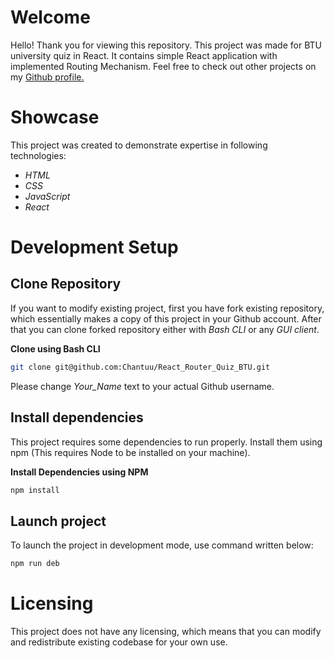 # Welcome

Hello! Thank you for viewing this repository. This project was made for BTU university quiz in React. It contains simple React application with implemented Routing Mechanism. Feel free to check out other projects on my [Github profile.](https://github.com/Chantuu?tab=repositories)

# Showcase

This project was created to demonstrate expertise in following technologies:

-   _HTML_
-   _CSS_
-   _JavaScript_
-   _React_

# Development Setup

## Clone Repository

If you want to modify existing project, first you have fork existing repository, which essentially makes a copy of this project in your Github account. After that you can clone forked repository either with _Bash CLI_ or any _GUI client_.

**Clone using Bash CLI**

```bash
git clone git@github.com:Chantuu/React_Router_Quiz_BTU.git
```

Please change _Your_Name_ text to your actual Github username.

## Install dependencies

This project requires some dependencies to run properly. Install them using npm (This requires Node to be installed on your machine).

**Install Dependencies using NPM**

```bash
npm install
```

## Launch project

To launch the project in development mode, use command written below:

```bash
npm run deb
```

# Licensing

This project does not have any licensing, which means that you can modify and redistribute existing codebase for your own use.
